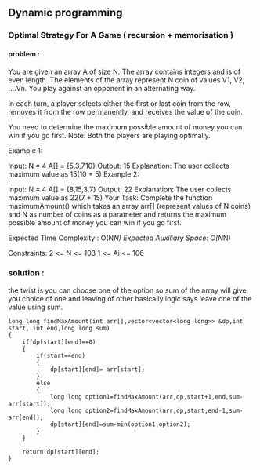 ## Dynamic programming 
### Optimal Strategy For A Game ( recursion + memorisation ) 

#### problem : 
You are given an array A of size N. The array contains integers and is of even length. The elements of the array represent N coin of values V1, V2, ....Vn. You play against an opponent in an alternating way.

In each turn, a player selects either the first or last coin from the row, removes it from the row permanently, and receives the value of the coin.

You need to determine the maximum possible amount of money you can win if you go first.
Note: Both the players are playing optimally.

Example 1:

Input:
N = 4
A[] = {5,3,7,10}
Output: 15
Explanation: The user collects maximum
value as 15(10 + 5)
Example 2:

Input:
N = 4
A[] = {8,15,3,7}
Output: 22
Explanation: The user collects maximum
value as 22(7 + 15)
Your Task:
Complete the function maximumAmount() which takes an array arr[] (represent values of N coins) and N as number of coins as a parameter and returns the maximum possible amount of money you can win if you go first.

Expected Time Complexity : O(N*N)
Expected Auxiliary Space: O(N*N)

Constraints:
2 <= N <= 103
1 <= Ai <= 106

### solution : 
the twist is you can choose one of the option so sum of the array will give you choice of one and leaving of other 
basically logic says leave one of the value using sum.


    
    long long findMaxAmount(int arr[],vector<vector<long long>> &dp,int start, int end,long long sum)
    {
        if(dp[start][end]==0)
        {
            if(start==end)
            {
                dp[start][end]= arr[start];
            }
            else
            {
                long long option1=findMaxAmount(arr,dp,start+1,end,sum-arr[start]);
                long long option2=findMaxAmount(arr,dp,start,end-1,sum-arr[end]);
                dp[start][end]=sum-min(option1,option2);
            }
        }
        
        return dp[start][end];
    }



